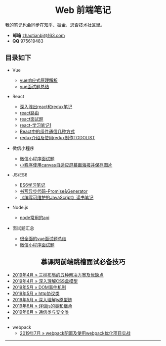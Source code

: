 <h1 align="center">Web 前端笔记</h1>
  
我的笔记也会同步在[知乎](https://www.zhihu.com/people/zhao-tian-24-34/activities)、[掘金](https://juejin.im/user/5c2319a9f265da61117a578f)、[思否](https://segmentfault.com/u/tiantudou)技术社区里。

- **邮箱** zhaotianbj@163.com
- **QQ** 975619483
## 目录如下
- Vue
  * [vue响应式原理解析](vue/vue响应式原理解析.md)
  * [vue面试题总结](vue/vue面试题总结.md)
- React
  * [深入浅出react和redux笔记](react/深入浅出react和redux笔记.md)
  * [react路由](react/react路由.md)
  * [react面试题](react/react面试题.md)
  * [react-学习笔记1](react/react-学习笔记1.md)
  * [React中的组件通信几种方式](react/React中的组件通信几种方式.md)
  * [redux介绍及使用redux制作TODOLIST](react/redux介绍及使用redux制作TODOLIST.md)
- 微信小程序
  * [微信小程序面试题](weichat/微信小程序面试题.md)
  * [小程序使用canvas自适应屏幕画海报并保存图片](weichat/小程序使用canvas自适应屏幕画海报并保存图片.md)
- JS/ES6
  * [ES6学习笔记](js/ES6学习笔记.md)
  * [书写异步代码-Promise&Generator](js/promise&generator.md)
  * [《编写可维护的JavaScript》读书笔记](js/《编写可维护的JavaScript》读书笔记.md)

- Node.js
  * [node常用的api](node/node常用的api.md)

- 面试题汇总
  * [很全面的vue面试题总结](vue/vue面试题总结.md)
  * [微信小程序面试题](weichat/微信小程序面试题.md)

<h2 align="center">慕课网前端跳槽面试必备技巧</h2>


* [2019年4月 » 三栏布局的五种解决方案及优缺点](interview/三栏布局的五种解决方案及优缺点.md)
* [2019年4月 » 深入理解CSS盒模型](interview/深入理解CSS盒模型.md)
* [2019年5月 » DOM事件机制](interview/DOM事件机制.md)
* [2019年5月 » http协议类](interview/http协议类.md)
* [2019年5月 » 深入理解js原型链](interview/深入理解js原型链.md)
* [2019年6月 » 详谈js的类和继承](interview/详谈js的类和继承.md)
* [2019年6月 » 通信类与安全类](interview/通信类与安全类.md)
* 



- webpack
  * [2019年7月 » webpack配置及使用webpack优化项目实战](webpack/webpack配置及使用webpack优化项目实战.md)


---